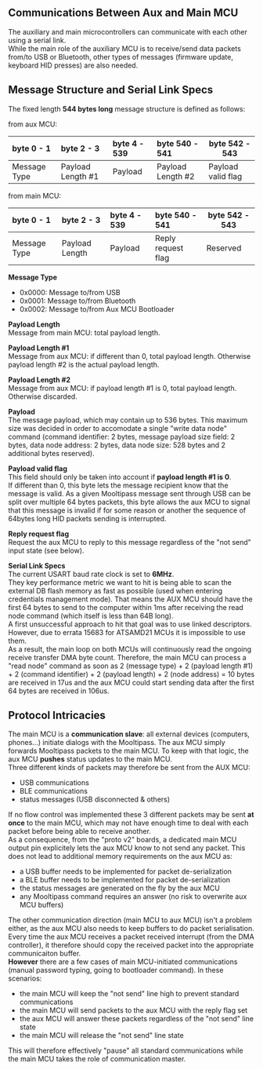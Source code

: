 ## [](#header-1) Communications Between Aux and Main MCU
The auxiliary and main microcontrollers can communicate with each other using a serial link.  
While the main role of the auxiliary MCU is to receive/send data packets from/to USB or Bluetooth, other types of messages (firmware update, keyboard HID presses) are also needed.  
  
## [](#header-2) Message Structure and Serial Link Specs 
The fixed length **544 bytes long** message structure is defined as follows:  

from aux MCU:   
  
| byte 0 - 1   | byte 2 - 3        | byte 4 - 539  | byte 540 - 541    | byte 542 - 543      |
|:-------------|:------------------|:--------------|:------------------|---------------------|
| Message Type | Payload Length #1 | Payload       | Payload Length #2 | Payload valid flag  |

from main MCU:  
    
| byte 0 - 1   | byte 2 - 3        | byte 4 - 539  | byte 540 - 541     | byte 542 - 543      |
|:-------------|:------------------|:--------------|:-------------------|---------------------|
| Message Type | Payload Length    | Payload       | Reply request flag | Reserved            |
  
**Message Type**  
- 0x0000: Message to/from USB  
- 0x0001: Message to/from Bluetooth  
- 0x0002: Message to/from Aux MCU Bootloader 
  
**Payload Length**  
Message from main MCU: total payload length.  

**Payload Length #1**  
Message from aux MCU: if different than 0, total payload length. Otherwise payload length #2 is the actual payload length.  
  
**Payload Length #2**  
Message from aux MCU: if payload length #1 is 0, total payload length. Otherwise discarded.  
  
**Payload**   
The message payload, which may contain up to 536 bytes. This maximum size was decided in order to accomodate a single "write data node" command (command identifier: 2 bytes, message payload size field: 2 bytes, data node address: 2 bytes, data node size: 528 bytes and 2 additional bytes reserved).
  
**Payload valid flag**  
This field should only be taken into account if **payload length #1 is 0**.  
If different than 0, this byte lets the message recipient know that the message is valid. As a given Mooltipass message sent through USB can be split over multiple 64 bytes packets, this byte allows the aux MCU to signal that this message is invalid if for some reason or another the sequence of 64bytes long HID packets sending is interrupted.

**Reply request flag**  
Request the aux MCU to reply to this message regardless of the "not send" input state (see below).   
  
**Serial Link Specs**  
The current USART baud rate clock is set to **6MHz**.  
They key performance metric we want to hit is being able to scan the external DB flash memory as fast as possible (used when entering credentials management mode). That means the AUX MCU should have the first 64 bytes to send to the computer within 1ms after receiving the read node command (which itself is less than 64B long).  
A first unsuccessful approach to hit that goal was to use linked descriptors. However, due to errata 15683 for ATSAMD21 MCUs it is impossible to use them.  
As a result, the main loop on both MCUs will continuously read the ongoing receive transfer DMA byte count. Therefore, the main MCU can process a "read node" command as soon as 2 (message type) + 2 (payload length #1) + 2 (command identifier) + 2 (payload length) + 2 (node address) = 10 bytes are received in 17us and the aux MCU could start sending data after the first 64 bytes are received in 106us.  
  
## [](#header-2) Protocol Intricacies
The main MCU is a **communication slave**: all external devices (computers, phones...) initiate dialogs with the Mooltipass. The aux MCU simply forwards Mooltipass packets to the main MCU. To keep with that logic, the aux MCU **pushes** status updates to the main MCU.  
Three different kinds of packets may therefore be sent from the AUX MCU:  
- USB communications  
- BLE communications  
- status messages (USB disconnected & others)  

If no flow control was implemented these 3 different packets may be sent **at once** to the main MCU, which may not have enough time to deal with each packet before being able to receive another.  
As a consequence, from the "proto v2" boards, a dedicated main MCU output pin explicitely lets the aux MCU know to not send any packet. This does not lead to additional memory requirements on the aux MCU as:   
- a USB buffer needs to be implemented for packet de-serialization  
- a BLE buffer needs to be implemented for packet de-serialization  
- the status messages are generated on the fly by the aux MCU  
- any Mooltipass command requires an answer (no risk to overwrite aux MCU buffers)  

The other communication direction (main MCU to aux MCU) isn't a problem either, as the aux MCU also needs to keep buffers to do packet serialisation. Every time the aux MCU receives a packet received interrupt (from the DMA controller), it therefore should copy the received packet into the appropriate communicaiton buffer.  
**However** there are a few cases of main MCU-initiated communications (manual password typing, going to bootloader command). In these scenarios:  
- the main MCU will keep the "not send" line high to prevent standard communications  
- the main MCU will send packets to the aux MCU with the reply flag set  
- the aux MCU will answer these packets regardless of the "not send" line state  
- the main MCU will release the "not send" line state  

This will therefore effectively "pause" all standard communications while the main MCU takes the role of communication master.


